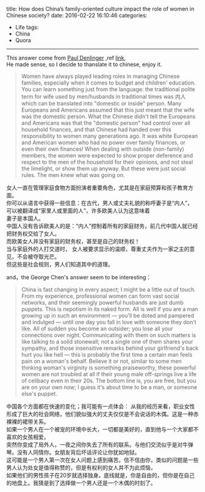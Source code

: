 title: How does China’s family-oriented culture impact the role of women in Chinese society?
date: 2016-02-22 16:10:46
categories:
- Life
tags:
- China
- Quora
---

This answer  come from [Paul Denlinger](https://www.quora.com/profile/Paul-Denlinger) ,ref [link](https://www.quora.com/How-does-China%E2%80%99s-family-oriented-culture-impact-the-role-of-women-in-Chinese-society),  
He made sense, so I decide to  thanslate it to chinese, enjoy it.
>Women have always played leading roles in managing Chinese families, especially when it comes to budget and children' education.
You can learn something just from the language: the traditional polite term for wife used by men/husbands in traditional times was 内人 which can be translated into "domestic or inside" person. 
Many Europeans and Americans assumed that this just meant that the wife was the domestic person.
What the Chinese didn't tell the Europeans and Americans was that the "domestic person" had control over all household finances, and that Chinese had handed over this responsibility to women many generations ago.
It was white European and American women who had no power over family finances, or even their own finances!
When dealing with outside (non-family) members, the women were expected to show proper deference and respect to the men of the household for their opinions, and not steal the limelight, or show them up anyway.
But these were just social rules. The men knew what was going on.  


  <!-- more --> 
  

女人一直在管理家庭食物方面扮演者重要角色，尤其是在家庭预算和孩子教育方面。  
你可以从语言中获得一些信息：在古代，男人或丈夫礼貌的称呼妻子是“内人”， 可以被翻译成“家里人或里面的人”，许多欧美人认为这意味着  
妻子是本国人。  
中国人没有告诉欧美人的是：“内人”控制着所有的家庭财务，前几代中国人就已经把财务权交给了女人。  
而欧美女人并没有家庭的财务权，甚至是自己的财务权！  
当与家庭外的人打交道时， 女人被要求显示的温顺，尊重丈夫作为一家之主的意见，不会被夺取光芒。  
但这些是社会规则，男人们知道其中的道理。

and，the George Chen's answer seem to be interesting：

>China is fast changing in every aspect; I might be a little out of touch.
From my experience, professional women can form vast social networks, and their seemingly powerful husbands are just dumb puppets. This is nepotism in its naked form. All is well if you are a man growing up in such an environment — you'll be doted and pampered and indulged — until one day you fall in love with someone they don't like. All of sudden you become an outsider; you lose all your connections over night. Communicating with them on such matters is like talking to a solid stonewall; not a single one of them shares your sympathy, and those insensitive remarks behind your girlfriend's back hurt you like hell — this is probably the first time a certain man feels pain on a woman's behalf.  Believe it or not, similar to some men thinking woman's virginity is something praiseworthy, these powerful women are not troubled at all if their young male off-springs live a life of celibacy even in their 20s. The bottom line is, you are free, but you are on your own now; I guess it's about time to be a man, or someone else's puppet.  

中国各个方面都在快速的变化；我可能有一点体会：
从我的经历来看，职业女性形成了巨大的社会网络，他们貌似强大的丈夫仅仅是不会说话的木偶。这是一种赤裸裸的裙带关系。  
如果一个男人在一个被宠的环境中长大，一切都是美好的，直到他与一个大家都不喜欢的女孩相爱。  
突然你变成了局外人，一夜之间你失去了所有的联系。与他们交流似乎是对牛弹琴。没有人同情你。女朋友背后坏话评论让你犹如地狱。  
这可能是一个男人第一次在女人问题上感到痛苦。信不信由你，类似的问题是一些男人认为处女是值得称赞的，但是有权利的女人并不为此烦恼，  
如果他们的男性孩子在20岁就选择独身。底线就是，你是自由的，但你是在自己的地盘上。我猜是到了选择做一个男人还是一个木偶的时刻了。  




